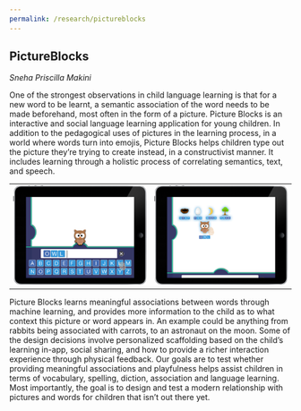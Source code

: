```yaml
---
permalink: /research/pictureblocks
---
```


## PictureBlocks
*Sneha Priscilla Makini*

One of the strongest observations in child language learning is that for a new word to be learnt, a semantic association of the word needs to be made beforehand, most often in the form of a picture. Picture Blocks is an interactive and social language learning application for young children. In addition to the pedagogical uses of pictures in the learning process, in a world where words turn into emojis, Picture Blocks helps children type out the picture they’re trying to create instead, in a constructivist manner. It includes learning through a holistic process of correlating semantics, text, and speech.

<table>
	<tr>
		<td width="50%" style="border: 0px !important;">
			<img src="/images/projects/pictureblocks/owl.png" width="100%">
		</td>
		<td width="50%" style="border: 0px !important;">
			<img src="/images/projects/pictureblocks/word_associations.png" width="100%">
		</td>
	</tr>
</table>

Picture Blocks learns meaningful associations between words through machine learning, and provides more information to the child as to what context this picture or word appears in. An example could be anything from rabbits being associated with carrots, to an astronaut on the moon. Some of the design decisions involve personalized scaffolding based on the child’s learning in-app, social sharing, and how to provide a richer interaction experience through physical feedback. 
Our goals are to test whether providing meaningful associations and playfulness helps assist children in terms of vocabulary, spelling, diction, association and language learning. Most importantly, the goal is to design and test a modern relationship with pictures and words for children that isn’t out there yet.